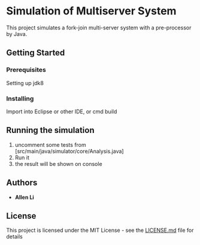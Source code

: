 # Simulation of Multiserver System

This project simulates a fork-join multi-server system with a pre-processor by Java. 

## Getting Started

### Prerequisites

Setting up jdk8

### Installing

Import into Eclipse or other IDE, or cmd build

## Running the simulation

1. uncomment some tests from [src/main/java/simulator/core/Analysis.java]
2. Run it
3. the result will be shown on console

## Authors

* **Allen Li**

## License

This project is licensed under the MIT License - see the [LICENSE.md](LICENSE.md) file for details
